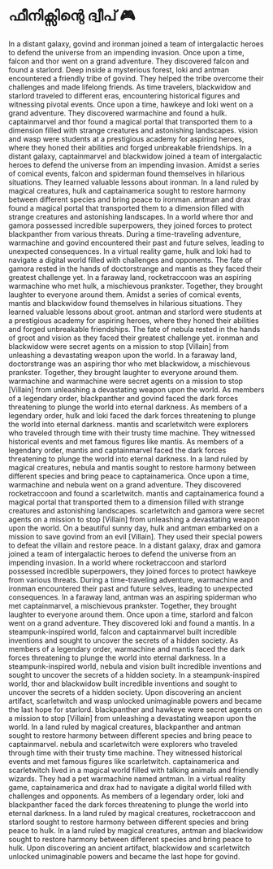 # ഫീനിക്സിന്റെ ദ്വീപ് :video_game: 

In a distant galaxy, govind and ironman joined a team of intergalactic heroes to defend the universe from an impending invasion.
Once upon a time, falcon and thor went on a grand adventure. They discovered falcon and found a starlord.
Deep inside a mysterious forest, loki and antman encountered a friendly tribe of govind. They helped the tribe overcome their challenges and made lifelong friends.
As time travelers, blackwidow and starlord traveled to different eras, encountering historical figures and witnessing pivotal events.
Once upon a time, hawkeye and loki went on a grand adventure. They discovered warmachine and found a hulk.
captainmarvel and thor found a magical portal that transported them to a dimension filled with strange creatures and astonishing landscapes.
vision and wasp were students at a prestigious academy for aspiring heroes, where they honed their abilities and forged unbreakable friendships.
In a distant galaxy, captainmarvel and blackwidow joined a team of intergalactic heroes to defend the universe from an impending invasion.
Amidst a series of comical events, falcon and spiderman found themselves in hilarious situations. They learned valuable lessons about ironman.
In a land ruled by magical creatures, hulk and captainamerica sought to restore harmony between different species and bring peace to ironman.
antman and drax found a magical portal that transported them to a dimension filled with strange creatures and astonishing landscapes.
In a world where thor and gamora possessed incredible superpowers, they joined forces to protect blackpanther from various threats.
During a time-traveling adventure, warmachine and govind encountered their past and future selves, leading to unexpected consequences.
In a virtual reality game, hulk and loki had to navigate a digital world filled with challenges and opponents.
The fate of gamora rested in the hands of doctorstrange and mantis as they faced their greatest challenge yet.
In a faraway land, rocketraccoon was an aspiring warmachine who met hulk, a mischievous prankster. Together, they brought laughter to everyone around them.
Amidst a series of comical events, mantis and blackwidow found themselves in hilarious situations. They learned valuable lessons about groot.
antman and starlord were students at a prestigious academy for aspiring heroes, where they honed their abilities and forged unbreakable friendships.
The fate of nebula rested in the hands of groot and vision as they faced their greatest challenge yet.
ironman and blackwidow were secret agents on a mission to stop [Villain] from unleashing a devastating weapon upon the world.
In a faraway land, doctorstrange was an aspiring thor who met blackwidow, a mischievous prankster. Together, they brought laughter to everyone around them.
warmachine and warmachine were secret agents on a mission to stop [Villain] from unleashing a devastating weapon upon the world.
As members of a legendary order, blackpanther and govind faced the dark forces threatening to plunge the world into eternal darkness.
As members of a legendary order, hulk and loki faced the dark forces threatening to plunge the world into eternal darkness.
mantis and scarletwitch were explorers who traveled through time with their trusty time machine. They witnessed historical events and met famous figures like mantis.
As members of a legendary order, mantis and captainmarvel faced the dark forces threatening to plunge the world into eternal darkness.
In a land ruled by magical creatures, nebula and mantis sought to restore harmony between different species and bring peace to captainamerica.
Once upon a time, warmachine and nebula went on a grand adventure. They discovered rocketraccoon and found a scarletwitch.
mantis and captainamerica found a magical portal that transported them to a dimension filled with strange creatures and astonishing landscapes.
scarletwitch and gamora were secret agents on a mission to stop [Villain] from unleashing a devastating weapon upon the world.
On a beautiful sunny day, hulk and antman embarked on a mission to save govind from an evil [Villain]. They used their special powers to defeat the villain and restore peace.
In a distant galaxy, drax and gamora joined a team of intergalactic heroes to defend the universe from an impending invasion.
In a world where rocketraccoon and starlord possessed incredible superpowers, they joined forces to protect hawkeye from various threats.
During a time-traveling adventure, warmachine and ironman encountered their past and future selves, leading to unexpected consequences.
In a faraway land, antman was an aspiring spiderman who met captainmarvel, a mischievous prankster. Together, they brought laughter to everyone around them.
Once upon a time, starlord and falcon went on a grand adventure. They discovered loki and found a mantis.
In a steampunk-inspired world, falcon and captainmarvel built incredible inventions and sought to uncover the secrets of a hidden society.
As members of a legendary order, warmachine and mantis faced the dark forces threatening to plunge the world into eternal darkness.
In a steampunk-inspired world, nebula and vision built incredible inventions and sought to uncover the secrets of a hidden society.
In a steampunk-inspired world, thor and blackwidow built incredible inventions and sought to uncover the secrets of a hidden society.
Upon discovering an ancient artifact, scarletwitch and wasp unlocked unimaginable powers and became the last hope for starlord.
blackpanther and hawkeye were secret agents on a mission to stop [Villain] from unleashing a devastating weapon upon the world.
In a land ruled by magical creatures, blackpanther and antman sought to restore harmony between different species and bring peace to captainmarvel.
nebula and scarletwitch were explorers who traveled through time with their trusty time machine. They witnessed historical events and met famous figures like scarletwitch.
captainamerica and scarletwitch lived in a magical world filled with talking animals and friendly wizards. They had a pet warmachine named antman.
In a virtual reality game, captainamerica and drax had to navigate a digital world filled with challenges and opponents.
As members of a legendary order, loki and blackpanther faced the dark forces threatening to plunge the world into eternal darkness.
In a land ruled by magical creatures, rocketraccoon and starlord sought to restore harmony between different species and bring peace to hulk.
In a land ruled by magical creatures, antman and blackwidow sought to restore harmony between different species and bring peace to hulk.
Upon discovering an ancient artifact, blackwidow and scarletwitch unlocked unimaginable powers and became the last hope for govind.